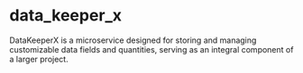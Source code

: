 # data_keeper_x
DataKeeperX is a microservice designed for storing and managing customizable data fields and quantities, serving as an integral component of a larger project.
